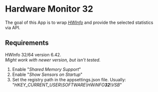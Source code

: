 # Hardware Monitor 32
The goal of this App is to wrap *[HWInfo](https://www.hwinfo.com/)* and provide the selected statistics via API.

## Requirements
HWInfo 32/64 version 6.42.  
*Might work with newer version, but isn't tested.*

1. Enable "*Shared Memory Support*"
2. Enable "*Show Sensors on Startup*"
3. Set the registry path in the appsettings.json file. Usually: "*HKEY_CURRENT_USER\SOFTWARE\HWiNFO**32**\VSB*"
